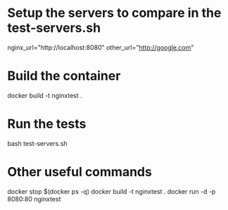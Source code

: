 # Setup the servers to compare in the test-servers.sh

nginx_url="http://localhost:8080"
other_url="http://google.com"

# Build the container

docker build -t nginxtest .

# Run the tests

bash test-servers.sh

# Other useful commands

docker stop $(docker ps -q) 
docker build -t nginxtest . 
docker run -d -p 8080:80 nginxtest